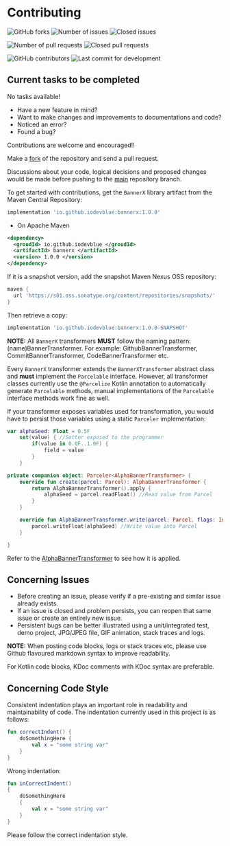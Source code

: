 Contributing
============

<img alt="GitHub forks" src="https://img.shields.io/github/forks/IODevBlue/BannerX-Transformers?label=Forks&color=2CCCE4&style=for-the-badge&labelColor=0109B6"> <img alt="Number of issues" src="https://img.shields.io/github/issues-raw/IODevBlue/BannerX-Transformers?color=2CCCE4&style=for-the-badge&labelColor=0109B6"> <img alt="Closed issues" src="https://img.shields.io/github/issues-closed-raw/IODevBlue/BannerX-Transformers?color=2CCCE4&style=for-the-badge&labelColor=0109B6">

<img alt="Number of pull requests" src="https://img.shields.io/github/issues-pr-raw/IODevBlue/BannerX-Transformers?color=2CCCE4&style=for-the-badge&labelColor=0109B6"> <img alt="Closed pull requests" src="https://img.shields.io/github/issues-pr-closed-raw/IODevBlue/BannerX-Transformers?color=2CCCE4&style=for-the-badge&labelColor=0109B6">

<img alt="GitHub contributors" src="https://img.shields.io/github/contributors/IODevBlue/BannerX-Transformers?color=2CCCE4&style=for-the-badge&labelColor=0109B6">

<img alt="Last commit for development" src="https://img.shields.io/github/last-commit/IODevBlue/BannerX-Transformers/development?color=2CCCE4&style=for-the-badge&labelColor=0109B6">

Current tasks to be completed
-----------------------------
No tasks available!

- Have a new feature in mind?
- Want to make changes and improvements to documentations and code?
- Noticed an error?
- Found a bug?

Contributions are welcome and encouraged!!

Make a [fork](https://github.com/IODevBlue/BannerX-Transformers/fork) of the repository and send a pull request.

Discussions about your code, logical decisions and proposed changes would be made before pushing to the [main](https://github.com/IODevBlue/BannerX-Transformers/tree/main) repository branch.

To get started with contributions, get the `BannerX` library artifact from the Maven Central Repository:
```GROOVY
implementation 'io.github.iodevblue:bannerx:1.0.0'
```
- On Apache Maven
```XML
<dependency>
  <groudId> io.github.iodevblue </groudId>
  <artifactId> bannerx </artifactId>
  <version> 1.0.0 </version>
</dependency>
```
If it is a snapshot version, add the snapshot Maven Nexus OSS repository:
```GROOVY
maven {   
  url 'https://s01.oss.sonatype.org/content/repositories/snapshots/'
}
```
Then retrieve a copy:
```GROOVY
implementation 'io.github.iodevblue:bannerx:1.0.0-SNAPSHOT'
```

**NOTE:** All `BannerX` transformers **MUST** follow the naming pattern: (name)BannerTransformer.
For example: GithubBannerTransformer, CommitBannerTransformer, CodeBannerTransformer etc.

Every `BannerX` transformer extends the `BannerXTransformer` abstract class and **must** implement the `Parcelable` interface. 
However, all transformer classes currently use the `@Parcelize` Kotlin annotation to automatically generate `Parcelable` methods, manual implementations of the `Parcelable` interface methods work fine as well.

If your transformer exposes variables used for transformation, you would have to persist those variables using a static `Parceler` implementation:
```kotlin
var alphaSeed: Float = 0.5F 
    set(value) { //Setter exposed to the programmer
        if(value in 0.0F..1.0F) { 
            field = value 
        }
    }

private companion object: Parceler<AlphaBannerTransformer> {
    override fun create(parcel: Parcel): AlphaBannerTransformer {
        return AlphaBannerTransformer().apply {
            alphaSeed = parcel.readFloat() //Read value from Parcel
        }
    }

    override fun AlphaBannerTransformer.write(parcel: Parcel, flags: Int) {
        parcel.writeFloat(alphaSeed) //Write value into Parcel
    }

}
```
Refer to the [AlphaBannerTransformer](https://github.com/IODevBlue/BannerX-Transformers/tree/main/bannerx-transformers/src/main/kotlin/com/blueiobase/api/android/bannerx/transformers/AlphaBannerTransformer.kt) to see how it is applied.


Concerning Issues
-----------------
- Before creating an issue, please verify if a pre-existing and similar issue already exists. 
- If an issue is closed and problem persists, you can reopen that same issue or create an entirely new issue.
- Persistent bugs can be better illustrated using a unit/integrated test, demo project, JPG/JPEG file, GIF animation, stack traces and logs.

**NOTE:** When posting code blocks, logs or stack traces etc, please use Github flavoured markdown syntax to improve readability.

For Kotlin code blocks, KDoc comments with KDoc syntax are preferable.

Concerning Code Style
---------------------
Consistent indentation plays an important role in readability and maintainability of code. 
The indentation currently used in this project is as follows:
```KOTLIN
fun correctIndent() {
	doSomethingHere {
		val x = "some string var"
	}
}
```
Wrong indentation:
```KOTLIN
fun inCorrectIndent() 
{
	doSomethingHere 
	{
		val x = "some string var"
	}
}
```
Please follow the correct indentation style.